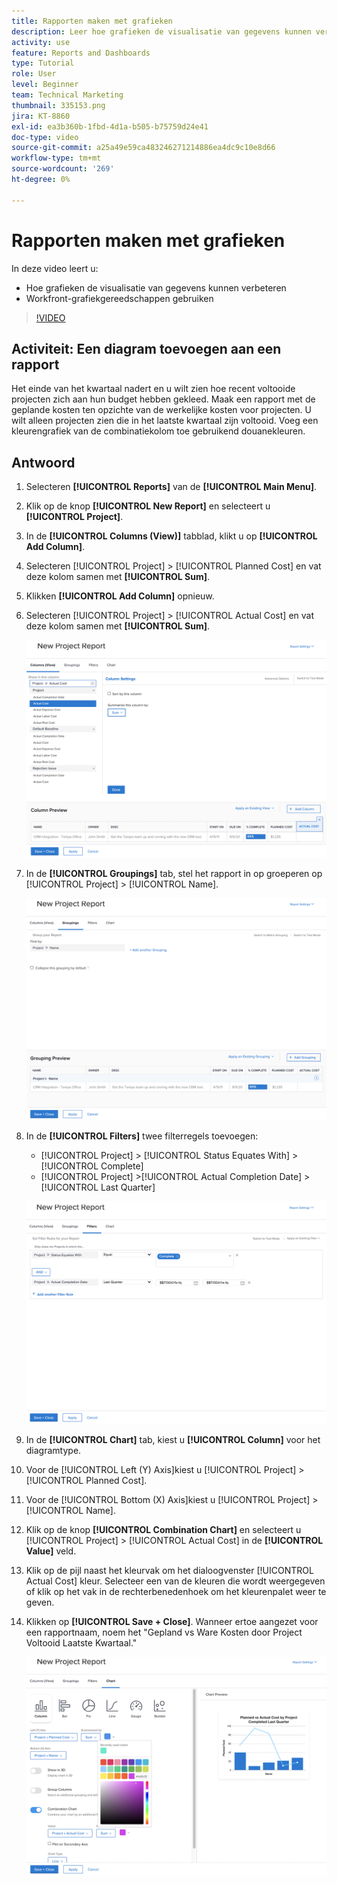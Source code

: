 ```yaml
---
title: Rapporten maken met grafieken
description: Leer hoe grafieken de visualisatie van gegevens kunnen verbeteren en hoe u grafiekgereedschappen kunt gebruiken in Workfront.
activity: use
feature: Reports and Dashboards
type: Tutorial
role: User
level: Beginner
team: Technical Marketing
thumbnail: 335153.png
jira: KT-8860
exl-id: ea3b360b-1fbd-4d1a-b505-b75759d24e41
doc-type: video
source-git-commit: a25a49e59ca483246271214886ea4dc9c10e8d66
workflow-type: tm+mt
source-wordcount: '269'
ht-degree: 0%

---
```


# Rapporten maken met grafieken

In deze video leert u:

* Hoe grafieken de visualisatie van gegevens kunnen verbeteren
* Workfront-grafiekgereedschappen gebruiken

>[!VIDEO](https://video.tv.adobe.com/v/335155/?quality=12&learn=on)

## Activiteit: Een diagram toevoegen aan een rapport

Het einde van het kwartaal nadert en u wilt zien hoe recent voltooide projecten zich aan hun budget hebben gekleed. Maak een rapport met de geplande kosten ten opzichte van de werkelijke kosten voor projecten. U wilt alleen projecten zien die in het laatste kwartaal zijn voltooid. Voeg een kleurengrafiek van de combinatiekolom toe gebruikend douanekleuren.

## Antwoord

1. Selecteren **[!UICONTROL Reports]** van de **[!UICONTROL Main Menu]**.
1. Klik op de knop **[!UICONTROL New Report]** en selecteert u **[!UICONTROL Project]**.
1. In de **[!UICONTROL Columns (View)]** tabblad, klikt u op **[!UICONTROL Add Column]**.
1. Selecteren [!UICONTROL Project] > [!UICONTROL Planned Cost] en vat deze kolom samen met **[!UICONTROL Sum]**.
1. Klikken **[!UICONTROL Add Column]** opnieuw.
1. Selecteren [!UICONTROL Project] > [!UICONTROL Actual Cost] en vat deze kolom samen met **[!UICONTROL Sum]**.

   ![Een beeld van het scherm om kolommen aan een rapport toe te voegen](assets/chart-report-columns.png)

1. In de **[!UICONTROL Groupings]** tab, stel het rapport in op groeperen op [!UICONTROL Project] > [!UICONTROL Name].

   ![Een beeld van het scherm om groepen aan een rapport toe te voegen](assets/chart-report-groupings.png)

1. In de **[!UICONTROL Filters]** twee filterregels toevoegen:

   * [!UICONTROL Project] > [!UICONTROL Status Equates With] > [!UICONTROL Complete]
   * [!UICONTROL Project] >[!UICONTROL  Actual Completion Date] > [!UICONTROL Last Quarter]

   ![Een afbeelding van het scherm om filters toe te voegen aan een rapport](assets/chart-report-filters.png)

1. In de **[!UICONTROL Chart]** tab, kiest u **[!UICONTROL Column]** voor het diagramtype.
1. Voor de [!UICONTROL Left (Y) Axis]kiest u [!UICONTROL Project] > [!UICONTROL Planned Cost].
1. Voor de [!UICONTROL Bottom (X) Axis]kiest u [!UICONTROL Project] > [!UICONTROL Name].
1. Klik op de knop **[!UICONTROL Combination Chart]** en selecteert u [!UICONTROL Project] > [!UICONTROL Actual Cost] in de **[!UICONTROL Value]** veld.
1. Klik op de pijl naast het kleurvak om het dialoogvenster [!UICONTROL Actual Cost] kleur. Selecteer een van de kleuren die wordt weergegeven of klik op het vak in de rechterbenedenhoek om het kleurenpalet weer te geven.
1. Klikken op **[!UICONTROL Save + Close]**. Wanneer ertoe aangezet voor een rapportnaam, noem het &quot;Gepland vs Ware Kosten door Project Voltooid Laatste Kwartaal.&quot;

   ![Een beeld van het scherm om een grafiek aan een rapport toe te voegen](assets/chart-report-chart.png)
